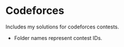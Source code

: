 # Codeforces

Includes my solutions for codeforces contests.
 
* Folder names represent contest IDs.
